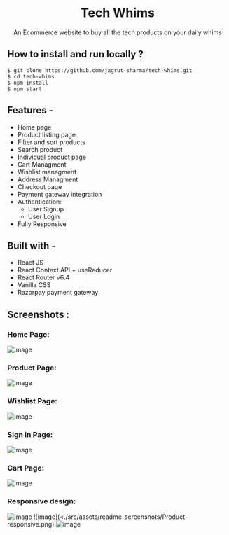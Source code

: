 <div align="center">
    
# Tech Whims
  An Ecommerce website to buy all the tech products on your daily whims
</div>

## **How to install and run locally ?**

```
$ git clone https://github.com/jagrut-sharma/tech-whims.git
$ cd tech-whims
$ npm install
$ npm start
```

## **Features -**

- Home page
- Product listing page
- Filter and sort products
- Search product
- Individual product page
- Cart Managment
- Wishlist managment
- Address Managment
- Checkout page
- Payment gateway integration
- Authentication:
  - User Signup
  - User Login
- Fully Responsive

## **Built with -**

- React JS
- React Context API + useReducer
- React Router v6.4
- Vanilla CSS
- Razorpay payment gateway

## **Screenshots :**

### Home Page:

![image](./src/assets/readme-screenshots/Home%20page.png)

### Product Page:

![image](./src/assets/readme-screenshots/Product-page.png)

### Wishlist Page:

![image](./src/assets/readme-screenshots/Wishlist.png)

### Sign in Page:

![image](./src/assets/readme-screenshots/sign-in.png)

### Cart Page:

![image](./src/assets/readme-screenshots/Cart.png)

### Responsive design:

![image](./src/assets/readme-screenshots/home-responsive.png)
![image](<./src/assets/readme-screenshots/Product-responsive.png)
![image](./src/assets/readme-screenshots/filter-responsive.png)

